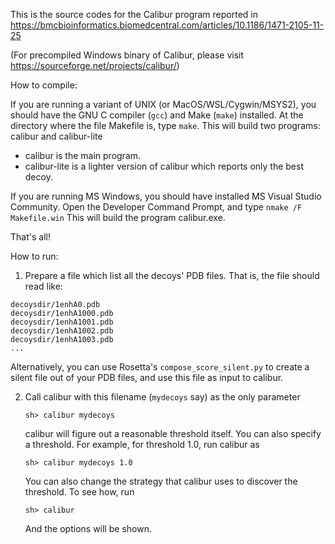 This is the source codes for the Calibur program reported in https://bmcbioinformatics.biomedcentral.com/articles/10.1186/1471-2105-11-25

(For precompiled Windows binary of Calibur, please visit https://sourceforge.net/projects/calibur/)

How to compile:

   If you are running a variant of UNIX (or MacOS/WSL/Cygwin/MSYS2), you should have the GNU C compiler (`gcc`) and Make (`make`) installed.
   At the directory where the file Makefile is, type `make`.
   This will build two programs: calibur and calibur-lite
   
   - calibur is the main program.
   - calibur-lite is a lighter version of calibur which reports only the best decoy.

   If you are running MS Windows, you should have installed MS Visual Studio Community.
   Open the Developer Command Prompt, and type `nmake /F Makefile.win`
   This will build the program calibur.exe.

   That's all!

How to run:

1. Prepare a file which list all the decoys' PDB files.
   That is, the file should read like:
```
decoysdir/1enhA0.pdb
decoysdir/1enhA1000.pdb
decoysdir/1enhA1001.pdb
decoysdir/1enhA1002.pdb
decoysdir/1enhA1003.pdb
...
```
   Alternatively, you can use Rosetta's `compose_score_silent.py` to create a
   silent file out of your PDB files, and use this file as input to calibur.

2. Call calibur with this filename (`mydecoys` say) as the only parameter

   `sh> calibur mydecoys`

   calibur will figure out a reasonable threshold itself. You can also specify
   a threshold. For example, for threshold 1.0, run calibur as

   `sh> calibur mydecoys 1.0`

   You can also change the strategy that calibur uses to discover the
   threshold. To see how, run

   `sh> calibur`

   And the options will be shown.
